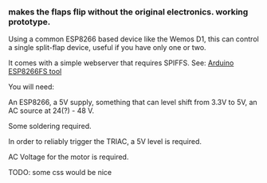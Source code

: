 ### makes the flaps flip without the original electronics. working prototype.

Using a common ESP8266 based device like the Wemos D1, this can control a single split-flap device, useful if you have only one or two.

It comes with a simple webserver that requires SPIFFS. See: [Arduino ESP8266FS tool](http://esp8266.github.io/Arduino/versions/2.3.0/doc/filesystem.html#uploading-files-to-file-system)


You will need:

An ESP8266, a 5V supply, something that can level shift from 3.3V to 5V, an AC source at 24(?) - 48 V.

Some soldering required.

In order to reliably trigger the TRIAC, a 5V level is required.

AC Voltage for the motor is required.



TODO: some css would be nice



